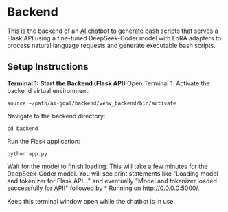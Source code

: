 # Backend

This is the backend of an AI chatbot to generate bash scripts that serves a Flask API using a fine-tuned DeepSeek-Coder model with LoRA adapters to process natural language requests and generate executable bash scripts.

## Setup Instructions

**Terminal 1: Start the Backend (Flask API)**
Open Terminal 1.
Activate the backend virtual environment:
~~~
source ~/path/ai-goal/backend/venv_backend/bin/activate
~~~
Navigate to the backend directory:
~~~
cd backend
~~~
Run the Flask application:
~~~
python app.py
~~~
Wait for the model to finish loading. This will take a few minutes for the DeepSeek-Coder model. You will see print statements like "Loading model and tokenizer for Flask API..." and eventually "Model and tokenizer loaded successfully for API!" followed by * Running on http://0.0.0.0:5000/.

Keep this terminal window open while the chatbot is in use.
